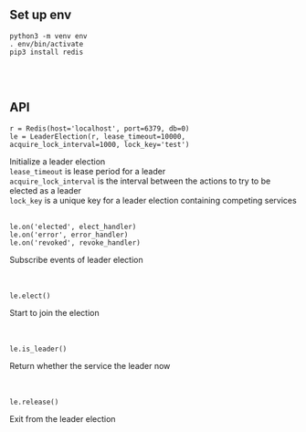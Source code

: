 ## Set up env  
```
python3 -m venv env
. env/bin/activate
pip3 install redis
```
<br/><br/>
## API
```
r = Redis(host='localhost', port=6379, db=0)
le = LeaderElection(r, lease_timeout=10000, acquire_lock_interval=1000, lock_key='test')
```
Initialize a leader election  
`lease_timeout` is lease period for a leader  
`acquire_lock_interval` is the interval between the actions to try to be elected as a leader  
`lock_key` is a unique key for a leader election containing competing services
<br/><br/>

```
le.on('elected', elect_handler)
le.on('error', error_handler)
le.on('revoked', revoke_handler)
```
Subscribe events of leader election  
<br/><br/>
  
```
le.elect()
```
Start to join the election  
<br/><br/>
  
```
le.is_leader()
```
Return whether the service the leader now  
<br/><br/>
  
```
le.release()
```
Exit from the leader election  